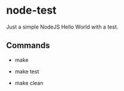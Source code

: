 # node-test
Just a simple NodeJS Hello World with a test.

## Commands
* make

* make test

* make clean

